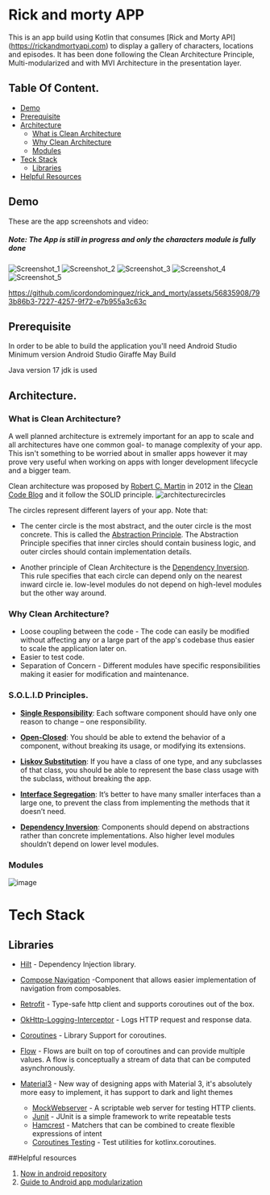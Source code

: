 # Rick and morty APP

This is an app build using Kotlin that consumes [Rick and Morty API] (https://rickandmortyapi.com) to display a gallery of characters, locations and episodes. 
It has been done following the Clean Architecture Principle, Multi-modularized and with MVI Architecture in the presentation layer.


## Table Of Content.

- [Demo](#demo)
- [Prerequisite](#prerequisite)
- [Architecture](#architecture)
  - [What is Clean Architecture](##why-clean-architecture)
  - [Why Clean Architecture](##why-clean-architecture)
  - [Modules](##layers)
- [Teck Stack](#techstack)
  - [Libraries](##libraries)
- [Helpful Resources](#helpful-resources)
  
## Demo
These are the app screenshots and video:

<h5> Note: The App is still in progress and only the characters module is fully done</h5>


![Screenshot_1](https://github.com/icordondominguez/rick_and_morty/assets/56835908/757c387e-9ff7-40eb-ac11-f32a8a3bb77f)
![Screenshot_2](https://github.com/icordondominguez/rick_and_morty/assets/56835908/47991bfa-cede-4dca-818f-103e0150f09d)
![Screenshot_3](https://github.com/icordondominguez/rick_and_morty/assets/56835908/9a35307a-2497-4779-a1d4-90243ac7c198)
![Screenshot_4](https://github.com/icordondominguez/rick_and_morty/assets/56835908/a1b22c28-7445-4549-a241-34eabe9f88a8)
![Screenshot_5](https://github.com/icordondominguez/rick_and_morty/assets/56835908/a65de430-b5ad-44e5-b98a-ae31c862aae2)

https://github.com/icordondominguez/rick_and_morty/assets/56835908/793b86b3-7227-4257-9f72-e7b955a3c63c


## Prerequisite
<p>In order to be able to build the application you'll need Android Studio Minimum version Android Studio Giraffe May Build</p>
<p>Java version 17 jdk is used</p>

## Architecture.

### What is Clean Architecture?

A well planned architecture is extremely important for an app to scale and all architectures have one common goal- to manage complexity of your app. This isn't something to be worried about in smaller apps however it may prove very useful when working on apps with longer development lifecycle and a bigger team.

Clean architecture was proposed by [Robert C. Martin](https://en.wikipedia.org/wiki/Robert_C._Martin) in 2012 in the [Clean Code Blog](http://blog.cleancoder.com/uncle-bob/2012/08/13/the-clean-architecture.html) and it follow the SOLID principle.
![architecturecircles](https://github.com/icordondominguez/rick_and_morty/assets/56835908/2db28bfb-96a9-444b-8ffe-6b5fb5e3b82e)

The circles represent different layers of your app. Note that:

- The center circle is the most abstract, and the outer circle is the most concrete. This is called the [Abstraction Principle](https://en.wikipedia.org/wiki/Abstraction_principle_(computer_programming)). The Abstraction Principle specifies that inner circles should contain business logic, and outer circles should contain implementation details.

- Another principle of Clean Architecture is the [Dependency Inversion](https://en.wikipedia.org/wiki/Dependency_inversion_principle). This rule specifies that each circle can depend only on the nearest inward circle ie. low-level modules do not depend on high-level modules but the other way around.

### Why Clean Architecture?
- Loose coupling between the code - The code can easily be modified without affecting any or a large part of the app's codebase thus easier to scale the application later on.
- Easier to test code.
- Separation of Concern - Different modules have specific responsibilities making it easier for modification and maintenance.
### S.O.L.I.D Principles.

- [__Single Responsibility__](https://en.wikipedia.org/wiki/Single-responsibility_principle): Each software component should have only one reason to change – one responsibility.

- [__Open-Closed__](https://en.wikipedia.org/wiki/Open%E2%80%93closed_principle#:~:text=In%20object%2Doriented%20programming%2C%20the,without%20modifying%20its%20source%20code.): You should be able to extend the behavior of a component, without breaking its usage, or modifying its extensions.

- [__Liskov Substitution__](https://en.wikipedia.org/wiki/Liskov_substitution_principle): If you have a class of one type, and any subclasses of that class, you should be able to represent the base class usage with the subclass, without breaking the app.

- [__Interface Segregation__](https://en.wikipedia.org/wiki/Interface_segregation_principle): It’s better to have many smaller interfaces than a large one, to prevent the class from implementing the methods that it doesn’t need.

- [__Dependency Inversion__](https://en.wikipedia.org/wiki/Dependency_inversion_principle): Components should depend on abstractions rather than concrete implementations. Also higher level modules shouldn’t depend on lower level modules.

### Modules
![image](https://github.com/icordondominguez/rick_and_morty/assets/56835908/d58d7eaf-71ca-4b18-92a0-a462761fbe73)

# Tech Stack

## Libraries
- [Hilt](https://dagger.dev/hilt/) - Dependency Injection library.
- [Compose Navigation](https://developer.android.com/jetpack/compose/navigation) -Component that allows easier implementation of navigation from composables.
- [Retrofit](https://square.github.io/retrofit/) - Type-safe http client 
and supports coroutines out of the box.  

- [OkHttp-Logging-Interceptor](https://github.com/square/okhttp/blob/master/okhttp-logging-interceptor/README.md) - Logs HTTP request and response data.
- [Coroutines](https://github.com/Kotlin/kotlinx.coroutines) - Library Support for coroutines.
- [Flow](https://developer.android.com/kotlin/flow) - Flows are built on top of coroutines and can provide multiple values. A flow is conceptually a stream of data that can be computed asynchronously.
- [Material3](https://m3.material.io/get-started) - New way of designing apps with Material 3, it's absolutely more easy to implement, it has support to dark and light themes

  - [MockWebserver](https://github.com/square/okhttp/tree/master/mockwebserver) - A scriptable web
server for testing HTTP clients.
  - [Junit](https://junit.org/junit4/) - JUnit is a simple framework
to write repeatable tests
  - [Hamcrest](http://hamcrest.org/) - Matchers that can be combined to
create flexible expressions of intent
  - [Coroutines Testing](https://developer.android.com/kotlin/coroutines/test) - Test utilities for
kotlinx.coroutines.

##Helpful resources

1. [Now in android repository](https://github.com/android/nowinandroid)
2. [Guide to Android app modularization](https://www.youtube.com/watch?v=16SwTvzDO0A&ab_channel=AndroidDevelopers)


